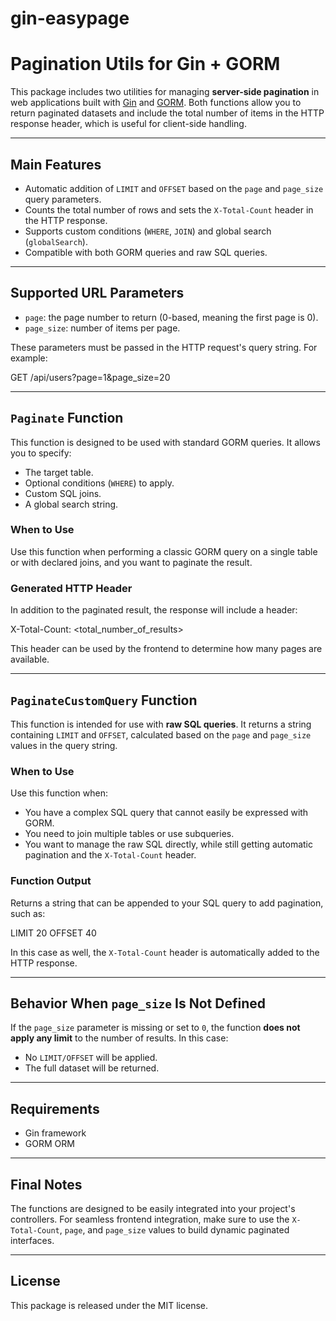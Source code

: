 # gin-easypage

# Pagination Utils for Gin + GORM

This package includes two utilities for managing **server-side pagination** in web applications built with [Gin](https://github.com/gin-gonic/gin) and [GORM](https://gorm.io/). Both functions allow you to return paginated datasets and include the total number of items in the HTTP response header, which is useful for client-side handling.

---

## Main Features

- Automatic addition of `LIMIT` and `OFFSET` based on the `page` and `page_size` query parameters.
- Counts the total number of rows and sets the `X-Total-Count` header in the HTTP response.
- Supports custom conditions (`WHERE`, `JOIN`) and global search (`globalSearch`).
- Compatible with both GORM queries and raw SQL queries.

---

## Supported URL Parameters

- `page`: the page number to return (0-based, meaning the first page is 0).
- `page_size`: number of items per page.

These parameters must be passed in the HTTP request's query string. For example:

GET /api/users?page=1&page_size=20

---

## `Paginate` Function

This function is designed to be used with standard GORM queries. It allows you to specify:
- The target table.
- Optional conditions (`WHERE`) to apply.
- Custom SQL joins.
- A global search string.

### When to Use

Use this function when performing a classic GORM query on a single table or with declared joins, and you want to paginate the result.

### Generated HTTP Header

In addition to the paginated result, the response will include a header:

X-Total-Count: <total_number_of_results>

This header can be used by the frontend to determine how many pages are available.

---

## `PaginateCustomQuery` Function

This function is intended for use with **raw SQL queries**. It returns a string containing `LIMIT` and `OFFSET`, calculated based on the `page` and `page_size` values in the query string.

### When to Use

Use this function when:
- You have a complex SQL query that cannot easily be expressed with GORM.
- You need to join multiple tables or use subqueries.
- You want to manage the raw SQL directly, while still getting automatic pagination and the `X-Total-Count` header.

### Function Output

Returns a string that can be appended to your SQL query to add pagination, such as:

LIMIT 20 OFFSET 40

In this case as well, the `X-Total-Count` header is automatically added to the HTTP response.

---

## Behavior When `page_size` Is Not Defined

If the `page_size` parameter is missing or set to `0`, the function **does not apply any limit** to the number of results. In this case:
- No `LIMIT/OFFSET` will be applied.
- The full dataset will be returned.

---

## Requirements

- Gin framework
- GORM ORM

---

## Final Notes

The functions are designed to be easily integrated into your project's controllers. For seamless frontend integration, make sure to use the `X-Total-Count`, `page`, and `page_size` values to build dynamic paginated interfaces.

---

## License

This package is released under the MIT license.
